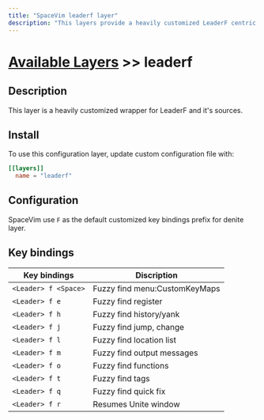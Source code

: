 ```yaml
---
title: "SpaceVim leaderf layer"
description: "This layers provide a heavily customized LeaderF centric work-flow"
---
```


# [Available Layers](../) >> leaderf

## Description

This layer is a heavily customized wrapper for LeaderF and it's sources.

## Install

To use this configuration layer, update custom configuration file with:

```toml
[[layers]]
  name = "leaderf"
```

## Configuration

SpaceVim use `F` as the default customized key bindings prefix for denite layer.

## Key bindings

| Key bindings         | Discription                   |
| -------------------- | ----------------------------- |
| `<Leader> f <Space>` | Fuzzy find menu:CustomKeyMaps |
| `<Leader> f e`       | Fuzzy find register           |
| `<Leader> f h`       | Fuzzy find history/yank       |
| `<Leader> f j`       | Fuzzy find jump, change       |
| `<Leader> f l`       | Fuzzy find location list      |
| `<Leader> f m`       | Fuzzy find output messages    |
| `<Leader> f o`       | Fuzzy find functions          |
| `<Leader> f t`       | Fuzzy find tags               |
| `<Leader> f q`       | Fuzzy find quick fix          |
| `<Leader> f r`       | Resumes Unite window          |
